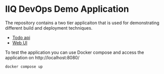 # IIQ DevOps Demo Application

The repository contains a two tier applicaiton that is used for demonstrating different build and deployment techniques.

- [Todo api](api/Readme.md)
- [Web UI](web/Readme.md)

To test the application you can use Docker compose and access the application on http://localhost:8080/

```bash
docker compose up
```